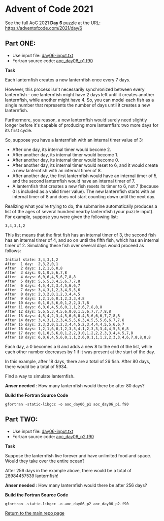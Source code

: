 # Advent of Code 2021

See the full AoC 2021 **Day 6** puzzle at the URL: https://adventofcode.com/2021/day/6

## Part ONE:

- Use input file: [day06-input.txt](./day06-input.txt)
- Fortran source code: [aoc_day06_p1.f90](./aoc_day06_p1.f90)

**Task**

Each lanternfish creates a new lanternfish once every 7 days.

However, this process isn't necessarily synchronized between every lanternfish - one 
lanternfish might have 2 days left until it creates another lanternfish, while another 
might have 4. So, you can model each fish as a single number that represents the number 
of days until it creates a new lanternfish.

Furthermore, you reason, a new lanternfish would surely need slightly longer before 
it's capable of producing more lanternfish: two more days for its first cycle.

So, suppose you have a lanternfish with an internal timer value of 3:

- After one day, its internal timer would become 2.
- After another day, its internal timer would become 1.
- After another day, its internal timer would become 0.
- After another day, its internal timer would reset to 6, and it would create a new lanternfish with an internal timer of 8.
- After another day, the first lanternfish would have an internal timer of 5, and the second lanternfish would have an internal timer of 7.
- A lanternfish that creates a new fish resets its timer to 6, not 7 (because 0 is included as a valid timer value). The new lanternfish starts with an internal timer of 8 and does not start counting down until the next day.

Realizing what you're trying to do, the submarine automatically produces a list 
of the ages of several hundred nearby lanternfish (your puzzle input). For example, 
suppose you were given the following list:
```
3,4,3,1,2
```
This list means that the first fish has an internal timer of 3, the second fish has 
an internal timer of 4, and so on until the fifth fish, which has an internal 
timer of 2. Simulating these fish over several days would proceed as follows:
```
Initial state: 3,4,3,1,2
After  1 day:  2,3,2,0,1
After  2 days: 1,2,1,6,0,8
After  3 days: 0,1,0,5,6,7,8
After  4 days: 6,0,6,4,5,6,7,8,8
After  5 days: 5,6,5,3,4,5,6,7,7,8
After  6 days: 4,5,4,2,3,4,5,6,6,7
After  7 days: 3,4,3,1,2,3,4,5,5,6
After  8 days: 2,3,2,0,1,2,3,4,4,5
After  9 days: 1,2,1,6,0,1,2,3,3,4,8
After 10 days: 0,1,0,5,6,0,1,2,2,3,7,8
After 11 days: 6,0,6,4,5,6,0,1,1,2,6,7,8,8,8
After 12 days: 5,6,5,3,4,5,6,0,0,1,5,6,7,7,7,8,8
After 13 days: 4,5,4,2,3,4,5,6,6,0,4,5,6,6,6,7,7,8,8
After 14 days: 3,4,3,1,2,3,4,5,5,6,3,4,5,5,5,6,6,7,7,8
After 15 days: 2,3,2,0,1,2,3,4,4,5,2,3,4,4,4,5,5,6,6,7
After 16 days: 1,2,1,6,0,1,2,3,3,4,1,2,3,3,3,4,4,5,5,6,8
After 17 days: 0,1,0,5,6,0,1,2,2,3,0,1,2,2,2,3,3,4,4,5,7,8
After 18 days: 6,0,6,4,5,6,0,1,1,2,6,0,1,1,1,2,2,3,3,4,6,7,8,8,8,8
```

Each day, a 0 becomes a 6 and adds a new 8 to the end of the list, while each other 
number decreases by 1 if it was present at the start of the day.

In this example, after 18 days, there are a total of 26 fish. After 80 days, there 
would be a total of 5934.

Find a way to simulate lanternfish. 

**Anser needed** : How many lanternfish would there be after 80 days?

**Build the Fortran Source Code**
```console
gfortran -static-libgcc -o aoc_day06_p1 aoc_day06_p1.f90
```

## Part TWO:

- Use input file: [day06-input.txt](./day06-input.txt)
- Fortran source code: [aoc_day06_p2.f90](./aoc_day06_p2.f90)

**Task**

Suppose the lanternfish live forever and have unlimited food and space. Would they take 
over the entire ocean?

After 256 days in the example above, there would be a total of 26984457539 lanternfish!

**Anser needed** : How many lanternfish would there be after 256 days?

**Build the Fortran Source Code**
```console
gfortran -static-libgcc -o aoc_day06_p2 aoc_day06_p2.f90
```

[Return to the main repo page](../README.md)